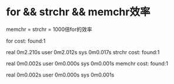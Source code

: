 

# for && strchr && memchr效率
memchr = strchr = 1000倍for的效率

for cost:
found:1

real	0m2.210s
user	0m2.012s
sys	0m0.017s
strchr cost:
found:1

real	0m0.002s
user	0m0.000s
sys	0m0.001s
memchr cost:
found:1

real	0m0.002s
user	0m0.000s
sys	0m0.001s
